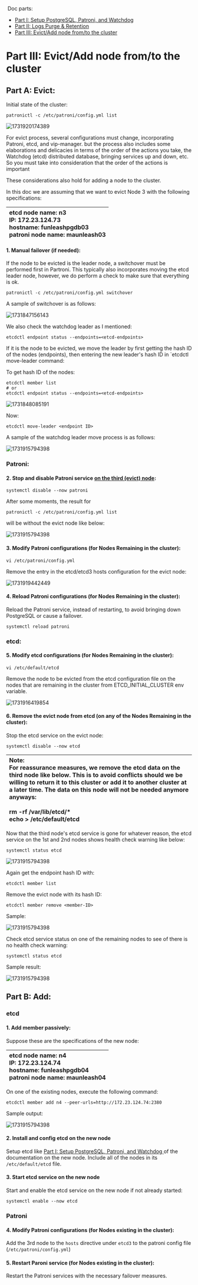 &nbsp;Doc parts:

* [Part I: Setup PostgreSQL, Patroni, and Watchdog ](./Part%20I%20Setup%20PostgreSQL%2C%20Patroni%2C%20and%20Watchdog.md)
* [Part II: Logs Purge &amp; Retention ](./Part%20II%20Logs%20Purge%20%26%20Retention.md)
* [Part III: Evict/Add node from/to the cluster ](./Part%20III%20cluster%20Evict%2DAdd%20node.md)

# Part III: Evict/Add node from/to the cluster

## Part A: Evict:

Initial state of the cluster:

```shell
patronictl -c /etc/patroni/config.yml list
```
![1731920174389](image/PartIIIclusterEvict-Addnode/1731920174389.png)

For evict process, several configurations must change, incorporating Patroni, etcd, and vip-manager.
 but the process also includes some elaborations and delicacies in terms of the order of the actions
 you take, the Watchdog (etcd) distributed database, bringing services up and down, etc. So you must
 take into consideration that the order of the actions is important

These considerations also hold for adding a node to the cluster.

In this doc we are assuming that we want to evict Node 3 with the following specifications:

| <div align="left">etcd node name: n3<br/>IP: 172.23.124.73<br/>hostname: funleashpgdb03<br/>patroni node name: maunleash03</div> |
| :--------------------------------------------------------------------------------------------------------------------------------------------------: |

#### 1. Manual failover (if needed):

If the node to be evicted is the leader node, a switchover must be performed first in Partroni.
 This typically also incorporates moving the etcd leader node, however, we do perform a check
 to make sure that everything is ok.

```shell
patronictl -c /etc/patroni/config.yml switchover
```

A sample of switchover is as follows:

![1731847156143](image/PartIIIclusterEvict-Addnode/1731847156143.png)

We also check the watchdog leader as I mentioned:

```shell
etcdctl endpoint status --endpoints=<etcd-endpoints>
```

If it is the node to be evicted, we move the leader by first getting the hash ID of the nodes (endpoints), then
 entering the new leader's hash ID in `etcdctl move-leader <endpoint ID> command:

To get hash ID of the nodes:

```shell
etcdctl member list
# or
etcdctl endpoint status --endpoints=<etcd-endpoints>
```

![1731848085191](image/PartIIIclusterEvict-Addnode/1731848085191.png)

Now:

```shell
etcdctl move-leader <endpoint ID>
```

A sample of the watchdog leader move process is as follows:

![1731915794398](image/PartIIIclusterEvict-Addnode/1731915794398.png)

### Patroni:

#### 2. Stop and disable Patroni service <ins>on the third (evict) node</ins>:

```shell
systemctl disable --now patroni
```

After some moments, the result for 
```shell
patronictl -c /etc/patroni/config.yml list
```

will be without the evict node like below:

![1731915794398](image/PartIIIclusterEvict-Addnode/Screenshot_108.png)

#### 3. Modify Patroni configurations (for Nodes Remaining in the cluster):

```shell
vi /etc/patroni/config.yml
```

Remove the entry in the etcd/etcd3 hosts configuration for the evict node:

![1731919442449](image/PartIIIclusterEvict-Addnode/1731919442449.png)

#### 4. Reload Patroni configurations (for Nodes Remaining in the cluster):

Reload the Patroni service, instead of restarting, to avoid bringing down PostgreSQL or cause a failover.

```shell
systemctl reload patroni
```

### etcd:

#### 5. Modify etcd configurations (for Nodes Remaining in the cluster):

```shell
vi /etc/default/etcd
```

Remove the node to be evicted from the etcd configuration file on the nodes that are remaining in the cluster
 from ETCD_INITIAL_CLUSTER env variable.

![1731916419854](image/PartIIIclusterEvict-Addnode/1731916419854.png)

#### 6. Remove the evict node from etcd (on any of the Nodes Remaining in the cluster):

Stop the etcd service on the evict node:

```shell
systemctl disable --now etcd
```

|<div align="left">Note:<br/>For reassurance measures, we remove the etcd data on the third node like below. This is to avoid conflicts should we be willing to return it to this cluster or add it to another cluster at a later time. The data on this node will not be needed anymore anyways:<br/><br/>rm -rf /var/lib/etcd/*<br/>echo > /etc/default/etcd</div>|
|:-:|

Now that the third node's etcd service is gone for whatever reason, the etcd service on the 1st and 2nd nodes shows health check warning like below:

```shell
systemctl status etcd
```

![1731915794398](image/PartIIIclusterEvict-Addnode/Screenshot_110.png)

Again get the endpoint hash ID with:

```shell
etcdctl member list
```

Remove the evict node with its hash ID:

```shell
etcdctl member remove <member-ID>
```

Sample:

![1731915794398](image/PartIIIclusterEvict-Addnode/Screenshot_109.png)

Check etcd service status on one of the remaining nodes to see of there is no health check warning:

```shell
systemctl status etcd
```

Sample result:

![1731915794398](image/PartIIIclusterEvict-Addnode/Screenshot_107.png)


## Part B: Add:

### etcd


#### 1. Add member passively:

Suppose these are the specifications of the new node:

| <div align="left">etcd node name: n4<br/>IP: 172.23.124.74<br/>hostname: funleashpgdb04<br/>patroni node name: maunleash04</div> |
| :--------------------------------------------------------------------------------------------------------------------------------------------------: |

On one of the existing nodes, execute the following command: 

```shell
etcdctl member add n4 --peer-urls=http://172.23.124.74:2380
```

Sample output:

![1731915794398](image/PartIIIclusterEvict-Addnode/Screenshot_111.png)

#### 2. Install and config etcd on the new node

Setup etcd like [Part I: Setup PostgreSQL, Patroni, and Watchdog ](./Part%20I%20Setup%20PostgreSQL%2C%20Patroni%2C%20and%20Watchdog.md) of
 the documentation on the new node. Include all of the nodes in its `/etc/default/etcd` file.

#### 3. Start etcd service on the new node

Start and enable the etcd service on the new node if not already started:

```shell
systemctl enable --now etcd
```

### Patroni

#### 4. Modify Patroni configurations (for Nodes existing in the cluster):

Add the 3rd node to the `hosts` directive under `etcd3` to the patroni config file (`/etc/patroni/config.yml`)

#### 5. Restart Paroni service (for Nodes existing in the cluster):

Restart the Patroni services with the necessary failover measures.
